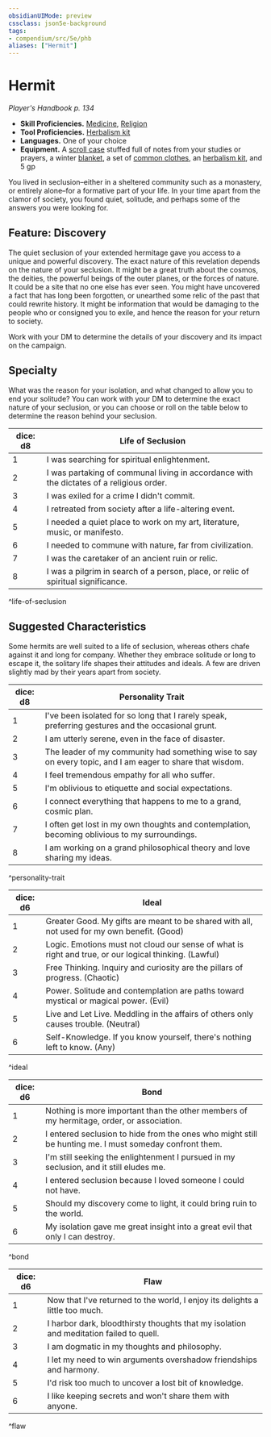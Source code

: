 ```yaml
---
obsidianUIMode: preview
cssclass: json5e-background
tags:
- compendium/src/5e/phb
aliases: ["Hermit"]
---
```

# Hermit
*Player's Handbook p. 134*  

- **Skill Proficiencies.** [Medicine](../../Rules%20&%20Options/5e%20Rules/skills.md##Medicine), [Religion](../../Rules%20&%20Options/5e%20Rules/skills.md##Religion)  
- **Tool Proficiencies.** [Herbalism kit](herbalism-kit.md#)  
- **Languages.** One of your choice  
- **Equipment.** A [scroll case](map-or-scroll-case.md#) stuffed full of notes from your studies or prayers, a winter [blanket](blanket.md#), a set of [common clothes](common-clothes.md#), an [herbalism kit](herbalism-kit.md#.md#), and 5 gp  

You lived in seclusion–either in a sheltered community such as a monastery, or entirely alone–for a formative part of your life. In your time apart from the clamor of society, you found quiet, solitude, and perhaps some of the answers you were looking for.

## Feature: Discovery

The quiet seclusion of your extended hermitage gave you access to a unique and powerful discovery. The exact nature of this revelation depends on the nature of your seclusion. It might be a great truth about the cosmos, the deities, the powerful beings of the outer planes, or the forces of nature. It could be a site that no one else has ever seen. You might have uncovered a fact that has long been forgotten, or unearthed some relic of the past that could rewrite history. It might be information that would be damaging to the people who or consigned you to exile, and hence the reason for your return to society.

Work with your DM to determine the details of your discovery and its impact on the campaign.

## Specialty

What was the reason for your isolation, and what changed to allow you to end your solitude? You can work with your DM to determine the exact nature of your seclusion, or you can choose or roll on the table below to determine the reason behind your seclusion.

| dice: d8 | Life of Seclusion |
|----------|-------------------|
| 1 | I was searching for spiritual enlightenment. |
| 2 | I was partaking of communal living in accordance with the dictates of a religious order. |
| 3 | I was exiled for a crime I didn't commit. |
| 4 | I retreated from society after a life-altering event. |
| 5 | I needed a quiet place to work on my art, literature, music, or manifesto. |
| 6 | I needed to commune with nature, far from civilization. |
| 7 | I was the caretaker of an ancient ruin or relic. |
| 8 | I was a pilgrim in search of a person, place, or relic of spiritual significance. |
^life-of-seclusion

## Suggested Characteristics

Some hermits are well suited to a life of seclusion, whereas others chafe against it and long for company. Whether they embrace solitude or long to escape it, the solitary life shapes their attitudes and ideals. A few are driven slightly mad by their years apart from society.

| dice: d8 | Personality Trait |
|----------|-------------------|
| 1 | I've been isolated for so long that I rarely speak, preferring gestures and the occasional grunt. |
| 2 | I am utterly serene, even in the face of disaster. |
| 3 | The leader of my community had something wise to say on every topic, and I am eager to share that wisdom. |
| 4 | I feel tremendous empathy for all who suffer. |
| 5 | I'm oblivious to etiquette and social expectations. |
| 6 | I connect everything that happens to me to a grand, cosmic plan. |
| 7 | I often get lost in my own thoughts and contemplation, becoming oblivious to my surroundings. |
| 8 | I am working on a grand philosophical theory and love sharing my ideas. |
^personality-trait

| dice: d6 | Ideal |
|----------|-------|
| 1 | Greater Good. My gifts are meant to be shared with all, not used for my own benefit. (Good) |
| 2 | Logic. Emotions must not cloud our sense of what is right and true, or our logical thinking. (Lawful) |
| 3 | Free Thinking. Inquiry and curiosity are the pillars of progress. (Chaotic) |
| 4 | Power. Solitude and contemplation are paths toward mystical or magical power. (Evil) |
| 5 | Live and Let Live. Meddling in the affairs of others only causes trouble. (Neutral) |
| 6 | Self-Knowledge. If you know yourself, there's nothing left to know. (Any) |
^ideal

| dice: d6 | Bond |
|----------|------|
| 1 | Nothing is more important than the other members of my hermitage, order, or association. |
| 2 | I entered seclusion to hide from the ones who might still be hunting me. I must someday confront them. |
| 3 | I'm still seeking the enlightenment I pursued in my seclusion, and it still eludes me. |
| 4 | I entered seclusion because I loved someone I could not have. |
| 5 | Should my discovery come to light, it could bring ruin to the world. |
| 6 | My isolation gave me great insight into a great evil that only I can destroy. |
^bond

| dice: d6 | Flaw |
|----------|------|
| 1 | Now that I've returned to the world, I enjoy its delights a little too much. |
| 2 | I harbor dark, bloodthirsty thoughts that my isolation and meditation failed to quell. |
| 3 | I am dogmatic in my thoughts and philosophy. |
| 4 | I let my need to win arguments overshadow friendships and harmony. |
| 5 | I'd risk too much to uncover a lost bit of knowledge. |
| 6 | I like keeping secrets and won't share them with anyone. |
^flaw